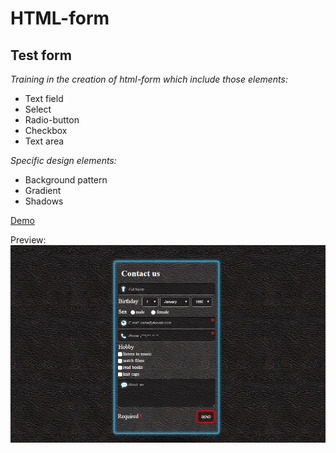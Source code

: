 # HTML-form
## Test form
*Training in the creation of html-form which include those elements:*
* Text field
* Select
* Radio-button
* Checkbox
* Text area

*Specific design elements:*
* Background pattern
* Gradient
* Shadows

[Demo](http://s.codepen.io/JennyGeryak/debug/qqXrBJ)

Preview: ![Alt Text](https://github.com/JennyGeryak/HTML-form/blob/master/img/screen.jpg)
